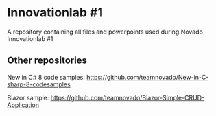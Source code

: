 # Innovationlab #1
A repository containing all files and powerpoints used during Novado Innovationlab #1

## Other repositories
New in C# 8 code samples:
https://github.com/teamnovado/New-in-C-sharp-8-codesamples

Blazor sample:
https://github.com/teamnovado/Blazor-Simple-CRUD-Application
